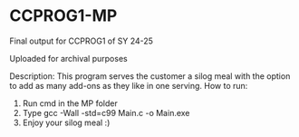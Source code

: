 # CCPROG1-MP
Final output for CCPROG1 of SY 24-25

Uploaded for archival purposes

Description: This program serves the customer a silog meal with the option to add as many add-ons as they like in one serving.
How to run:
  1. Run cmd in the MP folder
  2. Type gcc -Wall -std=c99 Main.c -o Main.exe
  3. Enjoy your silog meal :)
